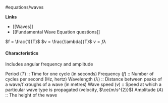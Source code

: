 #equations/waves

**Links**
- [[Waves]] 
- [[Fundamental Wave Equation questions]] 

$f = \frac{1}{T}$
$v = \frac{\lambda}{T}$
$v = f \lambda$

#### Characteristics
Includes angular frequency and amplitude

Period ($T$) :: Time for one cycle (in seconds)
Frequency ($f$) :: Number of cycles per second (Hz, hertz)
Wavelength ($\lambda$) :: Distance between peaks of a wave/t`xroughs of a wave (in metres)
Wave speed ($v$) :: Speed at which a particular wave type is propagated (velocity, $\ce{m/s^{2}}$)
Amplitude ($A$) :: The height of the wave